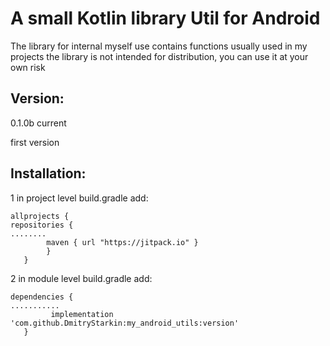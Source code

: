# A small Kotlin library Util for Android

The library for internal myself use
contains functions usually used in my projects
the library is not intended for distribution, you can use it at your own risk


## Version:

0.1.0b current

first version

## Installation:

1 in project level build.gradle add:
```
allprojects {
repositories {
........
        maven { url "https://jitpack.io" }
        }
   }
```

2 in module level build.gradle add:
```
dependencies {
...........
         implementation 'com.github.DmitryStarkin:my_android_utils:version'
   }
```

